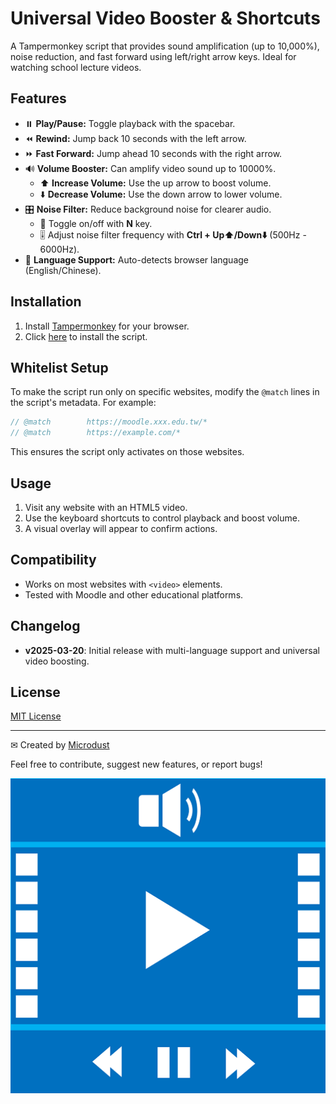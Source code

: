 # Universal Video Booster & Shortcuts

A Tampermonkey script that provides sound amplification (up to 10,000%), noise reduction, and fast forward using left/right arrow keys. Ideal for watching school lecture videos.

## Features

- ⏸️ **Play/Pause:** Toggle playback with the spacebar.
- ⏪ **Rewind:** Jump back 10 seconds with the left arrow.
- ⏩ **Fast Forward:** Jump ahead 10 seconds with the right arrow.
- 🔊 **Volume Booster:** Can amplify video sound up to 10000%.
  - ⬆️ **Increase Volume:** Use the up arrow to boost volume.
  - ⬇️ **Decrease Volume:** Use the down arrow to lower volume.
- 🎛️ **Noise Filter:** Reduce background noise for clearer audio.
  - 🔄 Toggle on/off with **N** key.
  - 🎚️ Adjust noise filter frequency with **Ctrl + Up⬆️/Down⬇️** (500Hz - 6000Hz).
- 🔄 **Language Support:** Auto-detects browser language (English/Chinese).

## Installation

1. Install [Tampermonkey](https://www.tampermonkey.net/) for your browser.
2. Click [here](https://github.com/your-repo/universal-video-booster/raw/main/universal-video-booster.user.js) to install the script.

## Whitelist Setup

To make the script run only on specific websites, modify the `@match` lines in the script's metadata. For example:

```javascript
// @match        https://moodle.xxx.edu.tw/*
// @match        https://example.com/*
```

This ensures the script only activates on those websites.

## Usage

1. Visit any website with an HTML5 video.
2. Use the keyboard shortcuts to control playback and boost volume.
3. A visual overlay will appear to confirm actions.

## Compatibility

- Works on most websites with `<video>` elements.
- Tested with Moodle and other educational platforms.

## Changelog

- **v2025-03-20**: Initial release with multi-language support and universal video boosting.

## License

[MIT License](LICENSE)

---
✉ Created by [Microdust](https://github.com/micr0dust)

Feel free to contribute, suggest new features, or report bugs!

![thumbnail](./icon.png)
